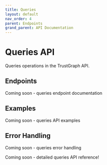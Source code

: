 ```yaml
---
title: Queries
layout: default
nav_order: 4
parent: Endpoints
grand_parent: API Documentation
---
```


# Queries API

Queries operations in the TrustGraph API.

## Endpoints

Coming soon - queries endpoint documentation

## Examples

Coming soon - queries API examples

## Error Handling

Coming soon - queries error handling

Coming soon - detailed queries API reference\!
